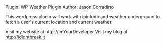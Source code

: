 Plugin: WP-Weather
Plugin Author: Jason Corradino

This wordpress plugin will work with ipinfodb and weather underground to fetch a user's current location and current weather.

Visit my website at http://ImYourDeveloper
Visit my blog at http://ididntbreak.it